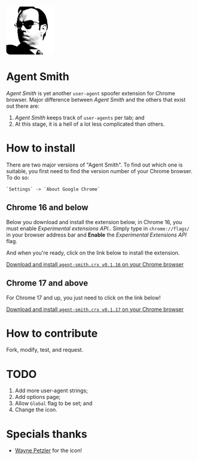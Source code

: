 ![Agent Smith](https://github.com/hongymagic/agent-smith/raw/master/src/popup.128.png)
# Agent Smith

*Agent Smith* is yet another `user-agent` spoofer extension for Chrome browser. Major difference between *Agent Smith* and the others that exist out there are:

1. *Agent Smith* keeps track of `user-agents` per tab; and
2. At this stage, it is a hell of a lot less complicated than others.

# How to install

There are two major versions of "Agent Smith". To find out which one is suitable, you first need to find the version number of your Chrome browser. To do so:

	`Settings` -> `About Google Chrome`

## Chrome 16 and below

Below you download and install the extension below, in Chrome 16, you must enable *Experimental extensions API*.. Simply type in `chrome://flags/` in your browser address bar and **Enable** the *Experimental Extensions API* flag.

And when you're ready, click on the link below to install the extension.

[Download and install `agent-smith.crx v0.1.16` on your Chrome browser](https://github.com/hongymagic/agent-smith/raw/chrome-16/agent-smith.crx)

## Chrome 17 and above

For Chrome 17 and up, you just need to click on the link below!

[Download and install `agent-smith.crx v0.1.17` on your Chrome browser](https://github.com/hongymagic/agent-smith/raw/master/agent-smith.crx)

# How to contribute

Fork, modify, test, and request.

# TODO

1. Add more user-agent strings;
2. Add options page;
3. Allow `Global` flag to be set; and
4. Change the icon.

# Specials thanks

- [Wayne Petzler](http://portfolio.paperplayground.com/) for the icon!
